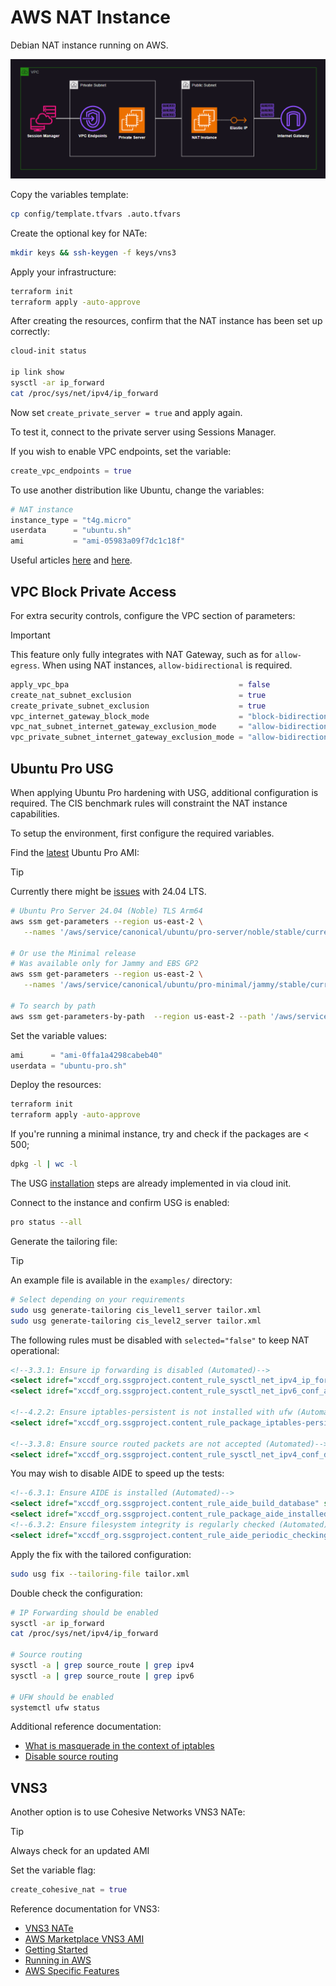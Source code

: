 # AWS NAT Instance

Debian NAT instance running on AWS.

<img src=".assets/aws-nat2.png" />

Copy the variables template:

```sh
cp config/template.tfvars .auto.tfvars
```

Create the optional key for NATe:

```sh
mkdir keys && ssh-keygen -f keys/vns3
```

Apply your infrastructure:

```sh
terraform init
terraform apply -auto-approve
```

After creating the resources, confirm that the NAT instance has been set up correctly:

```sh
cloud-init status

ip link show
sysctl -ar ip_forward
cat /proc/sys/net/ipv4/ip_forward
```

Now set `create_private_server = true` and apply again.

To test it, connect to the private server using Sessions Manager.

If you wish to enable VPC endpoints, set the variable:

```terraform
create_vpc_endpoints = true
```

To use another distribution like Ubuntu, change the variables:

```terraform
# NAT instance
instance_type = "t4g.micro"
userdata      = "ubuntu.sh"
ami           = "ami-05983a09f7dc1c18f"
```

Useful articles [here][1] and [here][2].

## VPC Block Private Access

For extra security controls, configure the VPC section of parameters:

> [!IMPORTANT]
> This feature only fully integrates with NAT Gateway, such as for `allow-egress`. When using NAT instances, `allow-bidirectional` is required.

```terraform
apply_vpc_bpa                                      = false
create_nat_subnet_exclusion                        = true
create_private_subnet_exclusion                    = true
vpc_internet_gateway_block_mode                    = "block-bidirectional" # "block-bidirectional", "block-ingress", "off"
vpc_nat_subnet_internet_gateway_exclusion_mode     = "allow-bidirectional" # "allow-bidirectional", "allow-egress"
vpc_private_subnet_internet_gateway_exclusion_mode = "allow-bidirectional" # "allow-bidirectional", "allow-egress"
```

## Ubuntu Pro USG

When applying Ubuntu Pro hardening with USG, additional configuration is required. The CIS benchmark rules will constraint the NAT instance capabilities.

To setup the environment, first configure the required variables.

Find the [latest](https://documentation.ubuntu.com/aws/en/latest/aws-how-to/instances/find-ubuntu-images/) Ubuntu Pro AMI:

> [!TIP]
> Currently there might be [issues](https://discourse.ubuntu.com/t/cis-compliance-with-usg-for-ubuntu-24-04-lts) with 24.04 LTS.

```sh
# Ubuntu Pro Server 24.04 (Noble) TLS Arm64
aws ssm get-parameters --region us-east-2 \
   --names '/aws/service/canonical/ubuntu/pro-server/noble/stable/current/arm64/hvm/ebs-gp3/ami-id'

# Or use the Minimal release
# Was available only for Jammy and EBS GP2
aws ssm get-parameters --region us-east-2 \
   --names '/aws/service/canonical/ubuntu/pro-minimal/jammy/stable/current/arm64/hvm/ebs-gp2/ami-id'

# To search by path
aws ssm get-parameters-by-path  --region us-east-2 --path '/aws/service/canonical/ubuntu/pro-minimal/' --recursive --output text
```

Set the variable values:

```terraform
ami      = "ami-0ffa1a4298cabeb40"
userdata = "ubuntu-pro.sh"
```

Deploy the resources:

```sh
terraform init
terraform apply -auto-approve
```

If you're running a minimal instance, try and check if the packages are < 500;

```sh
dpkg -l | wc -l
```

The USG [installation](https://ubuntu.com/security/certifications/docs/disa-stig/installation) steps are already implemented in via cloud init.

Connect to the instance and confirm USG is enabled:

```sh
pro status --all
```

Generate the tailoring file:

> [!TIP]
> An example file is available in the `examples/` directory:

```sh
# Select depending on your requirements
sudo usg generate-tailoring cis_level1_server tailor.xml
sudo usg generate-tailoring cis_level2_server tailor.xml
```

The following rules must be disabled with `selected="false"` to keep NAT operational:

```xml
<!--3.3.1: Ensure ip forwarding is disabled (Automated)-->
<select idref="xccdf_org.ssgproject.content_rule_sysctl_net_ipv4_ip_forward" selected="false"/>
<select idref="xccdf_org.ssgproject.content_rule_sysctl_net_ipv6_conf_all_forwarding" selected="false"/>

<!--4.2.2: Ensure iptables-persistent is not installed with ufw (Automated)-->
<select idref="xccdf_org.ssgproject.content_rule_package_iptables-persistent_removed" selected="false"/>

<!--3.3.8: Ensure source routed packets are not accepted (Automated)-->
<select idref="xccdf_org.ssgproject.content_rule_sysctl_net_ipv4_conf_default_accept_source_route" selected="false"/>
```

You may wish to disable AIDE to speed up the tests:

```xml
<!--6.3.1: Ensure AIDE is installed (Automated)-->
<select idref="xccdf_org.ssgproject.content_rule_aide_build_database" selected="false"/>
<select idref="xccdf_org.ssgproject.content_rule_package_aide_installed" selected="false"/>
<!--6.3.2: Ensure filesystem integrity is regularly checked (Automated)-->
<select idref="xccdf_org.ssgproject.content_rule_aide_periodic_checking_systemd_timer" selected="false"/>
```

Apply the fix with the tailored configuration:

```sh
sudo usg fix --tailoring-file tailor.xml
```

Double check the configuration:

```sh
# IP Forwarding should be enabled
sysctl -ar ip_forward
cat /proc/sys/net/ipv4/ip_forward

# Source routing
sysctl -a | grep source_route | grep ipv4
sysctl -a | grep source_route | grep ipv6

# UFW should be enabled
systemctl ufw status
```

Additional reference documentation:

- [What is masquerade in the context of iptables](https://askubuntu.com/questions/466445/what-is-masquerade-in-the-context-of-iptables)
- [Disable source routing](https://docs.redhat.com/en/documentation/red_hat_enterprise_linux/6/html/security_guide/sect-security_guide-server_security-disable-source-routing#sect-Security_Guide-Server_Security-Disable-Source-Routing)


## VNS3

Another option is to use Cohesive Networks VNS3 NATe:

> [!TIP]
> Always check for an updated AMI

Set the variable flag:

```terraform
create_cohesive_nat = true
```

Reference documentation for VNS3:

- [VNS3 NATe](https://docs.cohesive.net/docs/nate/)
- [AWS Marketplace VNS3 AMI](https://aws.amazon.com/marketplace/pp/prodview-beu27g23xt4ok)
- [Getting Started](https://docs.cohesive.net/tutorials/getting-started/)
- [Running in AWS](https://docs.cohesive.net/docs/cloud-setup/aws/)
- [AWS Specific Features](https://docs.cohesive.net/docs/vns3/aws-features/)

[1]: https://linuxhint.com/configure-nat-on-ubuntu/
[2]: https://linuxconfig.org/how-to-make-iptables-rules-persistent-after-reboot-on-linux
